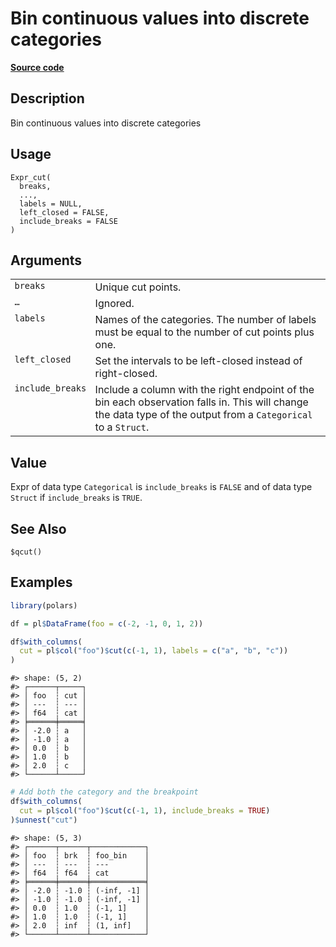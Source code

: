 

# Bin continuous values into discrete categories

[**Source code**](https://github.com/pola-rs/r-polars/tree/main/R/expr__expr.R#L3451)

## Description

Bin continuous values into discrete categories

## Usage

<pre><code class='language-R'>Expr_cut(
  breaks,
  ...,
  labels = NULL,
  left_closed = FALSE,
  include_breaks = FALSE
)
</code></pre>

## Arguments

<table>
<tr>
<td style="white-space: nowrap; font-family: monospace; vertical-align: top">
<code id="breaks">breaks</code>
</td>
<td>
Unique cut points.
</td>
</tr>
<tr>
<td style="white-space: nowrap; font-family: monospace; vertical-align: top">
<code id="...">…</code>
</td>
<td>
Ignored.
</td>
</tr>
<tr>
<td style="white-space: nowrap; font-family: monospace; vertical-align: top">
<code id="labels">labels</code>
</td>
<td>
Names of the categories. The number of labels must be equal to the
number of cut points plus one.
</td>
</tr>
<tr>
<td style="white-space: nowrap; font-family: monospace; vertical-align: top">
<code id="left_closed">left_closed</code>
</td>
<td>
Set the intervals to be left-closed instead of right-closed.
</td>
</tr>
<tr>
<td style="white-space: nowrap; font-family: monospace; vertical-align: top">
<code id="include_breaks">include_breaks</code>
</td>
<td>
Include a column with the right endpoint of the bin each observation
falls in. This will change the data type of the output from a
<code>Categorical</code> to a <code>Struct</code>.
</td>
</tr>
</table>

## Value

Expr of data type <code>Categorical</code> is
<code>include_breaks</code> is <code>FALSE</code> and of data type
<code>Struct</code> if <code>include_breaks</code> is <code>TRUE</code>.

## See Also

<code>$qcut()</code>

## Examples

``` r
library(polars)

df = pl$DataFrame(foo = c(-2, -1, 0, 1, 2))

df$with_columns(
  cut = pl$col("foo")$cut(c(-1, 1), labels = c("a", "b", "c"))
)
```

    #> shape: (5, 2)
    #> ┌──────┬─────┐
    #> │ foo  ┆ cut │
    #> │ ---  ┆ --- │
    #> │ f64  ┆ cat │
    #> ╞══════╪═════╡
    #> │ -2.0 ┆ a   │
    #> │ -1.0 ┆ a   │
    #> │ 0.0  ┆ b   │
    #> │ 1.0  ┆ b   │
    #> │ 2.0  ┆ c   │
    #> └──────┴─────┘

``` r
# Add both the category and the breakpoint
df$with_columns(
  cut = pl$col("foo")$cut(c(-1, 1), include_breaks = TRUE)
)$unnest("cut")
```

    #> shape: (5, 3)
    #> ┌──────┬──────┬────────────┐
    #> │ foo  ┆ brk  ┆ foo_bin    │
    #> │ ---  ┆ ---  ┆ ---        │
    #> │ f64  ┆ f64  ┆ cat        │
    #> ╞══════╪══════╪════════════╡
    #> │ -2.0 ┆ -1.0 ┆ (-inf, -1] │
    #> │ -1.0 ┆ -1.0 ┆ (-inf, -1] │
    #> │ 0.0  ┆ 1.0  ┆ (-1, 1]    │
    #> │ 1.0  ┆ 1.0  ┆ (-1, 1]    │
    #> │ 2.0  ┆ inf  ┆ (1, inf]   │
    #> └──────┴──────┴────────────┘
